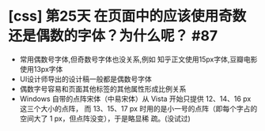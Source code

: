# [css] 第25天 在页面中的应该使用奇数还是偶数的字体？为什么呢？ #87

* 常用偶数号字体,但奇数号字体也没关系,例如 知乎正文使用15px字体,豆瓣电影使用13px字体
* UI设计师导出的设计稿一般都是偶数号字体
* 偶数字号容易和页面其他标签的其他属性形成比例关系
* Windows 自带的点阵宋体（中易宋体）从 Vista 开始只提供 12、14、16 px 这三个大小的点阵， 而 13、15、17 px 时用的是小一号的点阵（即每个字占的空间大了 1 px，但点阵没变），于是略显稀 疏。(没试过)
